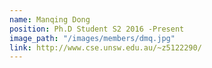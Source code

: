 ```yaml
---
name: Manqing Dong
position: Ph.D Student S2 2016 -Present
image_path: "/images/members/dmq.jpg"
link: http://www.cse.unsw.edu.au/~z5122290/
---
```


